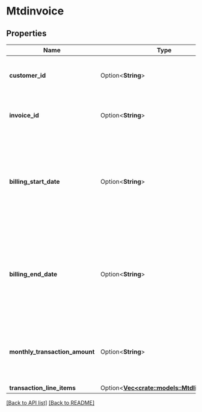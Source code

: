 # Mtdinvoice

## Properties

Name | Type | Description | Notes
------------ | ------------- | ------------- | -------------
**customer_id** | Option<**String**> | The Customer ID associated with the invoice. | 
**invoice_id** | Option<**String**> | An alphanumeric string identifying the invoice. | 
**billing_start_date** | Option<**String**> | The date and time (in ISO 8601 format) for the initiation point of a billing cycle, signifying the start of charges for a service or subscription. | 
**billing_end_date** | Option<**String**> | The date and time (in ISO 8601 format) for the termination point of a billing cycle, signifying the end of charges for a service or subscription. | 
**monthly_transaction_amount** | Option<**String**> | The total billable amount for invoiced services charged within a single month. | 
**transaction_line_items** | Option<[**Vec&lt;crate::models::Mtdlineitems&gt;**](Mtdlineitems.md)> |  | 

[[Back to API list]](../README.md#documentation-for-api-endpoints) [[Back to README]](../README.md)


